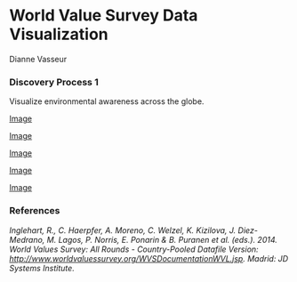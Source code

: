 # World Value Survey Data Visualization
Dianne Vasseur 

### Discovery Process 1
Visualize environmental awareness across the globe.

[Image]("Images/Disp1.jpg")


[Image]("Images/Disp2.jpg")

[Image]("Images/Disp3.jpg")

[Image]("Images/Disp4.jpg")

[Image]("Images/Disp5.jpg")


### References
_Inglehart, R., C. Haerpfer, A. Moreno, C. Welzel, K. Kizilova, J. Diez-Medrano, M. Lagos, P. Norris, E. Ponarin & B. Puranen et al. (eds.). 2014. World Values Survey: All Rounds - Country-Pooled Datafile Version: http://www.worldvaluessurvey.org/WVSDocumentationWVL.jsp. Madrid: JD Systems Institute._
